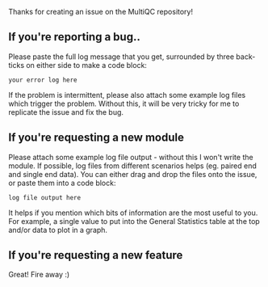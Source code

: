 Thanks for creating an issue on the MultiQC repository!

## If you're reporting a bug..
Please paste the full log message that you get, surrounded by
three back-ticks on either side to make a code block:
```
your error log here
```
If the problem is intermittent, please also attach some example
log files which trigger the problem. Without this, it will be very
tricky for me to replicate the issue and fix the bug.

## If you're requesting a new module
Please attach some example log file output - without this I won't
write the module. If possible, log files from different scenarios
helps (eg. paired end and single end data). You can either drag
and drop the files onto the issue, or paste them into a code block:
```
log file output here
```

It helps if you mention which bits of information are the most useful
to you. For example, a single value to put into the General Statistics
table at the top and/or data to plot in a graph.

## If you're requesting a new feature
Great! Fire away :)